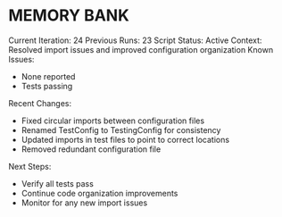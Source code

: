 # MEMORY BANK

Current Iteration: 24
Previous Runs: 23
Script Status: Active
Context: Resolved import issues and improved configuration organization
Known Issues:
- None reported
- Tests passing

Recent Changes:
- Fixed circular imports between configuration files
- Renamed TestConfig to TestingConfig for consistency
- Updated imports in test files to point to correct locations
- Removed redundant configuration file

Next Steps:
- Verify all tests pass
- Continue code organization improvements
- Monitor for any new import issues

